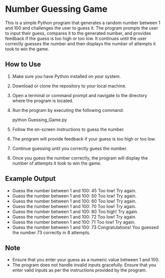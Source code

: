 # Number Guessing Game

This is a simple Python program that generates a random number between 1 and 100 and challenges the user to guess it.
The program prompts the user to input their guess, compares it to the generated number, and provides feedback if the guess is too high or too low. 
It continues until the user correctly guesses the number and then displays the number of attempts it took to win the game.

## How to Use

1. Make sure you have Python installed on your system.
2. Download or clone the repository to your local machine.
3. Open a terminal or command prompt and navigate to the directory where the program is located.
4. Run the program by executing the following command:
 
    python Guessing_Game.py
    
5. Follow the on-screen instructions to guess the number.
6. The program will provide feedback if your guess is too high or too low.
7. Continue guessing until you correctly guess the number.
8. Once you guess the number correctly, the program will display the number of attempts it took to win the game.

## Example Output

- Guess the number between 1 and 100: 45
Too low! Try again.
- Guess the number between 1 and 100: 50
Too low! Try again.
- Guess the number between 1 and 100: 60 
Too low! Try again.
- Guess the number between 1 and 100: 70
Too low! Try again.
- Guess the number between 1 and 100: 80
Too high! Try again.
- Guess the number between 1 and 100: 72
Too low! Try again.
- Guess the number between 1 and 100: 71 
Too low! Try again.
- Guess the number between 1 and 100: 73
Congratulations! You guessed the number 73 correctly in 8 attempts.

## Note

- Ensure that you enter your guess as a numeric value between 1 and 100.
- The program does not handle invalid inputs gracefully. Ensure that you enter valid inputs as per the instructions provided by the program.
